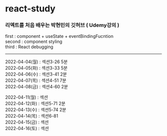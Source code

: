 # react-study
### 리엑트를 처음 배우는 박현민의 깃허브 ( Udemy강의 )

first  : component + useState + eventBindingFucntion  
second : component styling  
third : React debugging

------------
2022-04-04(월) : 섹션3-26 5분  
2022-04-05(화) : 섹션3-33 5분  
2022-04-06(수) : 섹션3-41 2분  
2022-04-07(목) : 섹션4-51 7분  
2022-04-08(금) : 섹션4-60 2분

2022-04-11(월) : 섹션  
2022-04-12(화) : 섹션5-71 2분  
2022-04-13(수) : 섹션5-74 2분  
2022-04-14(목) : 섹션6-81  
2022-04-15(금) : 섹션  
2022-04-16(토) : 섹션  
